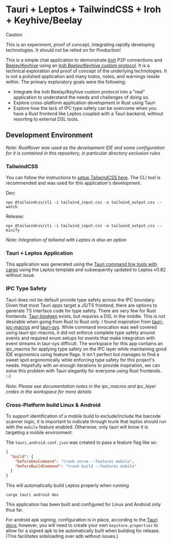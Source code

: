 # Tauri + Leptos + TailwindCSS + Iroh + Keyhive/Beelay

> [!CAUTION]
> This is an experiment, proof of concept, integrating rapidly developing technologies. It should not be relied on for Production!  

This is a simple chat application to demonstrate [Iroh](https://www.iroh.computer/) P2P connections and [Beelay/Keyhive](https://github.com/inkandswitch/keyhive) using an [Iroh Beelay/Keyhive custom protocol](https://github.com/symplasma/custom_beelay_iroh_protocol).  It is a technical exploration and proof of concept of the underlying technologies.  It is not a polished application and many todos, notes, and warnings reside within.  The primary exploratory goals were the following:

* Integrate the Iroh Beelay/Keyhive custom protocol into a "real" application to understand the needs and challenges of doing so.
* Explore cross-platform application development in Rust using Tauri
* Explore how the lack of IPC type safety can be overcome when you have a Rust frontend like Leptos coupled with a Tauri backend, without resorting to external DSL tools.

## Development Environment

*Note: RustRover was used as the development IDE and some configuration for it is contained in this repository, in particular directory exclusion rules*

### TailwindCSS

You can follow the instructions to [setup TailwindCSS here](https://tailwindcss.com/docs/installation/tailwind-cli).  The CLI tool is recommended and was used for this application's development.

Dev:
```console
npx @tailwindcss/cli -i tailwind_input.css -o tailwind_output.css --watch
```

Release:
```console
npx @tailwindcss/cli -i tailwind_input.css -o tailwind_output.css --minify
```

*Note: Integration of tailwind with Leptos is also an option*

### Tauri + Leptos Application

This application was generated using the [Tauri command line tools with cargo](https://tauri.app/start/) using the Leptos template and subsequently updated to Leptos v0.82 without issue.

### IPC Type Safety

Tauri does not be default provide type safety across the IPC boundary.  Given that most Tauri apps target a JS/TS frontend, there are options to generate TS interface code for type safety.  There are very few for Rust frontends.  [Taur-bindgen](https://github.com/tauri-apps/tauri-bindgen) exists, but requires a DSL in the middle. This is not desirable when going from Rust to Rust only.  I found inspiration from [tauri-ipc-macros](https://github.com/jvatic/tauri-ipc-macros) and [tauri-sys](https://github.com/JonasKruckenberg/tauri-sys).  While command invocation was well covered using tauri-ipc-macros, it did not enforce complete type safety around events and required enum setups for events that make integration with event streams in taur-sys difficult.  The workspace for this app contains an ipc_macros for applying type safety on the IPC layer while maintaining good IDE ergonomics using feature flags.  It isn't perfect but manages to find a sweet spot ergonomically while enforcing type safety for this project's needs.  Hopefully with an enough iterations to provide inspiration, we can solve this problem with Tauri elegantly for everyone using Rust frontends. :-) 

*Note: Please see documentation notes in the ipc_macros and ipc_layer crates in the workspace for more details*

### Cross-Platform build Linux & Android

To support identification of a mobile build to exclude/include the barcode scanner logic, it is important to indicate through trunk that leptos should run with the `mobile` feature enabled.  Otherwise, only tauri will know it is targeting a mobile environment.

The `tauri.android.conf.json` was created to pass a feature flag like so:
```json
{
  "build": {
    "beforeDevCommand": "trunk serve --features mobile",
    "beforeBuildCommand": "trunk build --features mobile"
  }
}
```

This will automatically build Leptos properly when running
```console
cargo tauri android dev
```

This application has been built and configured for Linux and Android only thus far. 

For android apk signing, configuration is in place, according to the [Tauri docs](); however, you will need to create your own `keystore.properties` to allow for a signed apk to be automatically built when building for release.  (This facilitates sideloading over adb without issues.)
